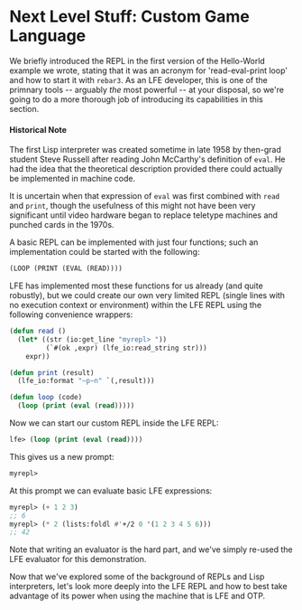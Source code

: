 # Next Level Stuff: Custom Game Language

We briefly introduced the REPL in the first version of the Hello-World example we wrote, stating that it was an acronym for 'read-eval-print loop' and how to start it with `rebar3`. As an LFE developer, this is one of the primnary tools -- arguably _the_ most powerful -- at your disposal, so we're going to do a more thorough job of introducing its capabilities in this section.

<div class="alert alert-info">
  <h4 class="alert-heading">
    <i class="fa fa-info-circle" aria-hidden="true"></i>
    Historical Note
  </h4>
  <p class="mb-0">
    The first Lisp interpreter was created sometime in late 1958 by then-grad student Steve Russell after reading John McCarthy's definition of <code>eval</code>. He had the idea that the theoretical description provided there could actually be implemented in machine code.
  </p>
  <p class="mb-0">
    It is uncertain when that expression of <code>eval</code> was first combined with <code>read</code> and <code>print</code>, though the usefulness of this might not have been very significant until video hardware began to replace teletype machines and punched cards in the 1970s.
  </p>
</div>

A basic REPL can be implemented with just four functions; such an implementation could be started with the following:

```lisp
(LOOP (PRINT (EVAL (READ))))
```

LFE has implemented most these functions for us already (and quite robustly), but we could create our own very limited REPL (single lines with no execution context or environment) within the LFE REPL using the following convenience wrappers:

```lisp
(defun read ()
  (let* ((str (io:get_line "myrepl> "))
         (`#(ok ,expr) (lfe_io:read_string str)))
    expr))

(defun print (result)
  (lfe_io:format "~p~n" `(,result)))

(defun loop (code)
  (loop (print (eval (read)))))
```

Now we can start our custom REPL inside the LFE REPL:

```lisp
lfe> (loop (print (eval (read))))
```

This gives us a new prompt:

```lisp
myrepl>
```

At this prompt we can evaluate basic LFE expressions:

```lisp
myrepl> (+ 1 2 3)
;; 6
myrepl> (* 2 (lists:foldl #'+/2 0 '(1 2 3 4 5 6)))
;; 42
```

Note that writing an evaluator is the hard part, and we've simply re-used the LFE evaluator for this demonstration.

Now that we've explored some of the background of REPLs and Lisp interpreters, let's look more deeply into the LFE REPL and how to best take advantage of its power when using the machine that is LFE and OTP.
